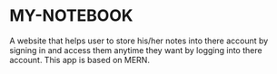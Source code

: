 # MY-NOTEBOOK

A website that helps user to store his/her notes into there account by signing in and access them anytime they want by logging into there account. This app is based on MERN.
